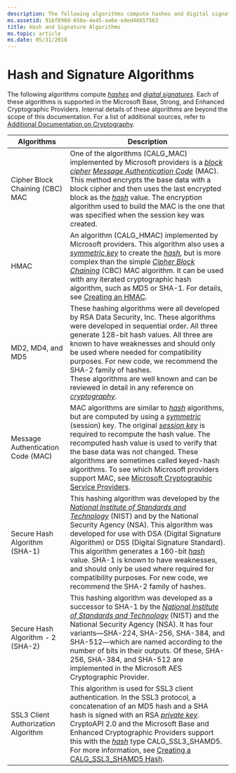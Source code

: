 ```yaml
---
description: The following algorithms compute hashes and digital signatures. Each of these algorithms is supported in the Microsoft Base, Strong, and Enhanced Cryptographic Providers.
ms.assetid: 91bf898d-658a-4e45-aa6e-eded46657563
title: Hash and Signature Algorithms
ms.topic: article
ms.date: 05/31/2018
---
```


# Hash and Signature Algorithms

The following algorithms compute [*hashes*](../secgloss/h-gly.md) and [*digital signatures*](../secgloss/d-gly.md). Each of these algorithms is supported in the Microsoft Base, Strong, and Enhanced Cryptographic Providers. Internal details of these algorithms are beyond the scope of this documentation. For a list of additional sources, refer to [Additional Documentation on Cryptography](additional-documentation-on-cryptography.md).



| Algorithms                                     | Description                                                                                                                                                                                                                                                                                                                                                                                                                                                                                                                                                                                                                                                                                  |
|------------------------------------------------|----------------------------------------------------------------------------------------------------------------------------------------------------------------------------------------------------------------------------------------------------------------------------------------------------------------------------------------------------------------------------------------------------------------------------------------------------------------------------------------------------------------------------------------------------------------------------------------------------------------------------------------------------------------------------------------------|
| Cipher Block Chaining (CBC) MAC<br/>     | One of the algorithms (CALG\_MAC) implemented by Microsoft providers is a [*block cipher*](../secgloss/b-gly.md) [*Message Authentication Code*](../secgloss/m-gly.md) (MAC). This method encrypts the base data with a block cipher and then uses the last encrypted block as the [*hash*](../secgloss/h-gly.md) value. The encryption algorithm used to build the MAC is the one that was specified when the session key was created. <br/>                                                                            |
| HMAC<br/>                                | An algorithm (CALG\_HMAC) implemented by Microsoft providers. This algorithm also uses a [*symmetric key*](../secgloss/s-gly.md) to create the [*hash*](../secgloss/h-gly.md), but is more complex than the simple [*Cipher Block Chaining*](../secgloss/c-gly.md) (CBC) MAC algorithm. It can be used with any iterated cryptographic hash algorithm, such as MD5 or SHA-1. For details, see [Creating an HMAC](creating-an-hmac.md).<br/>                                                                                       |
| MD2, MD4, and MD5<br/>                   | These hashing algorithms were all developed by RSA Data Security, Inc. These algorithms were developed in sequential order. All three generate 128-bit hash values. All three are known to have weaknesses and should only be used where needed for compatibility purposes. For new code, we recommend the SHA-2 family of hashes.<br/> These algorithms are well known and can be reviewed in detail in any reference on [*cryptography*](../secgloss/c-gly.md).<br/>                                                                                                                                                           |
| Message Authentication Code (MAC)<br/>   | MAC algorithms are similar to [*hash*](../secgloss/h-gly.md) algorithms, but are computed by using a [*symmetric*](../secgloss/s-gly.md) (session) key. The original [*session key*](../secgloss/s-gly.md) is required to recompute the hash value. The recomputed hash value is used to verify that the base data was not changed. These algorithms are sometimes called keyed-hash algorithms. To see which Microsoft providers support MAC, see [Microsoft Cryptographic Service Providers](microsoft-cryptographic-service-providers.md).<br/>    |
| Secure Hash Algorithm (SHA-1)<br/>       | This hashing algorithm was developed by the [*National Institute of Standards and Technology*](../secgloss/n-gly.md) (NIST) and by the National Security Agency (NSA). This algorithm was developed for use with DSA (Digital Signature Algorithm) or DSS (Digital Signature Standard). This algorithm generates a 160-bit [*hash*](../secgloss/h-gly.md) value. SHA-1 is known to have weaknesses, and should only be used where required for compatibility purposes. For new code, we recommend the SHA-2 family of hashes.<br/> |
| Secure Hash Algorithm - 2 (SHA-2)<br/>   | This hashing algorithm was developed as a successor to SHA-1 by the [*National Institute of Standards and Technology*](../secgloss/n-gly.md) (NIST) and the National Security Agency (NSA). It has four variants—SHA-224, SHA-256, SHA-384, and SHA-512—which are named according to the number of bits in their outputs. Of these, SHA-256, SHA-384, and SHA-512 are implemented in the Microsoft AES Cryptographic Provider.<br/>                                                                                                                                |
| SSL3 Client Authorization Algorithm<br/> | This algorithm is used for SSL3 client authentication. In the SSL3 protocol, a concatenation of an MD5 hash and a SHA hash is signed with an RSA [*private key*](../secgloss/p-gly.md). CryptoAPI 2.0 and the Microsoft Base and Enhanced Cryptographic Providers support this with the [*hash*](../secgloss/h-gly.md) type CALG\_SSL3\_SHAMD5. For more information, see [Creating a CALG\_SSL3\_SHAMD5 Hash](creating-a-calg-ssl3-shamd5-hash.md).<br/>                                                                                                                                               |



 

 

 
